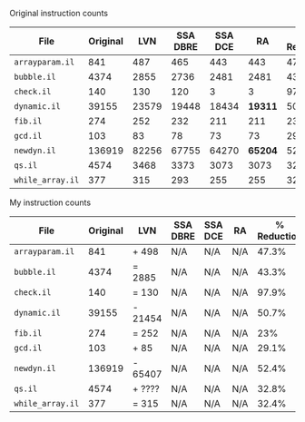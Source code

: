 Original instruction counts

| File            | Original | LVN   | SSA DBRE | SSA DCE | RA        | % Reduction |
| -               | -        | -     | -        | -       | -         | -           |
|`arrayparam.il`  |841       |487    | 465      | 443     | 443       | 47.3%       |
|`bubble.il`      |4374      |2855   | 2736     | 2481    | 2481      | 43.3%       |
|`check.il`       |140       |130    | 120      | 3       | 3         | 97.9%       |
|`dynamic.il`     |39155     |23579  | 19448    | 18434   | **19311** | 50.7%       |
|`fib.il`         |274       |252    | 232      | 211     | 211       | 23%         |
|`gcd.il`         |103       |83     | 78       | 73      | 73        | 29.1%       |
|`newdyn.il`      |136919    |82256  | 67755    | 64270   | **65204** | 52.4%       |
|`qs.il`          |4574      |3468   | 3373     | 3073    | 3073      | 32.8%       |
|`while_array.il` |377       |315    | 293      | 255     | 255       | 32.4%       |

My instruction counts

| File            | Original | LVN    | SSA DBRE | SSA DCE | RA       | % Reduction |
| -               | -        | -      | -        | -       | -        | -           |
|`arrayparam.il`  |841       |+ 498   | N/A      | N/A     | N/A      | 47.3%       |
|`bubble.il`      |4374      |= 2885  | N/A      | N/A     | N/A      | 43.3%       |
|`check.il`       |140       |= 130   | N/A      | N/A     | N/A      | 97.9%       |
|`dynamic.il`     |39155     |- 21454 | N/A      | N/A     | N/A      | 50.7%       |
|`fib.il`         |274       |= 252   | N/A      | N/A     | N/A      | 23%         |
|`gcd.il`         |103       |+ 85    | N/A      | N/A     | N/A      | 29.1%       |
|`newdyn.il`      |136919    |- 65407 | N/A      | N/A     | N/A      | 52.4%       |
|`qs.il`          |4574      |+ ????  | N/A      | N/A     | N/A      | 32.8%       |
|`while_array.il` |377       |= 315   | N/A      | N/A     | N/A      | 32.4%       |
